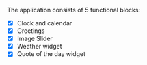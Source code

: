 
The application consists of 5 functional blocks:

- [x] Clock and calendar
- [x] Greetings
- [x] Image Slider
- [x] Weather widget
- [x] Quote of the day widget
